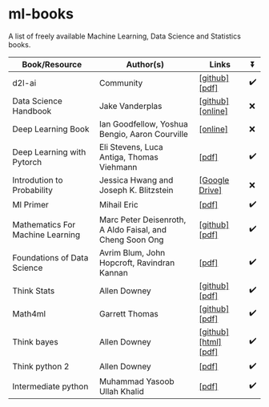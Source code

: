 # ml-books
A list of freely available Machine Learning, Data Science and Statistics books.

| Book/Resource| Author(s) | Links|:arrow_double_down:|
|-----------|----------------------------|-----------------------------------------------|---|
| d2l-ai| Community | [[github]](https://github.com/d2l-ai/d2l-en) [[pdf]](https://d2l.ai/d2l-en.pdf)|:heavy_check_mark:|
| Data Science Handbook|  Jake Vanderplas | [[github]](https://github.com/jakevdp/PythonDataScienceHandbook) [[online]](https://jakevdp.github.io/PythonDataScienceHandbook/)|:x:|
| Deep Learning Book| Ian Goodfellow, Yoshua Bengio, Aaron Courville | [[online]](https://www.deeplearningbook.org/)|:x:|
| Deep Learning with Pytorch|Eli Stevens, Luca Antiga, Thomas Viehmann| [[pdf]](https://pytorch.org/assets/deep-learning/Deep-Learning-with-PyTorch.pdf)|:heavy_check_mark:|
| Introdution to Probability| Jessica Hwang and Joseph K. Blitzstein | [[Google Drive]](https://drive.google.com/file/d/1VmkAAGOYCTORq1wxSQqy255qLJjTNvBI/view)|:x:|
|Ml Primer|Mihail Eric| [[pdf]](https://www.confetti.ai/assets/ml-primer/ml_primer.pdf) |:heavy_check_mark:|
|Mathematics For Machine Learning|Marc Peter Deisenroth, A Aldo Faisal, and Cheng Soon Ong|[[github]](https://github.com/mml-book/mml-book.github.io) [[pdf]](https://mml-book.github.io/book/mml-book.pdf)|:heavy_check_mark:|
|Foundations of Data Science|Avrim Blum, John Hopcroft, Ravindran Kannan| [[pdf]](https://www.cs.cornell.edu/jeh/book.pdf)|:heavy_check_mark:|
|Think Stats|Allen Downey|[[github]](https://github.com/AllenDowney/ThinkStats2) [[pdf]](https://greenteapress.com/thinkstats/thinkstats.pdf)|:heavy_check_mark:|
|Math4ml|Garrett Thomas|[[github]](https://github.com/gwthomas/math4ml) [[pdf]](https://gwthomas.github.io/docs/math4ml.pdf)|:heavy_check_mark:|
|Think bayes|Allen Downey|[[github]](https://github.com/AllenDowney/ThinkBayes) [[html]](http://www.greenteapress.com/thinkbayes/html/index.html) [[pdf]](http://www.greenteapress.com/thinkbayes/thinkbayes.pdf)|:heavy_check_mark:|
|Think python 2|Allen Downey|[[pdf]](http://greenteapress.com/thinkpython2/thinkpython2.pdf)|:heavy_check_mark:|
|Intermediate python|Muhammad Yasoob Ullah Khalid|[[pdf]](https://buildmedia.readthedocs.org/media/pdf/intermediatepythongithubio/latest/intermediatepythongithubio.pdf)|:heavy_check_mark:|
